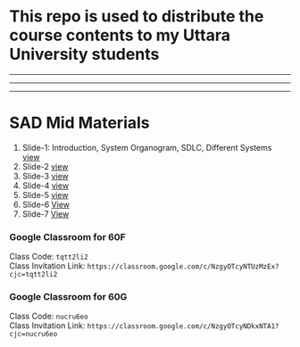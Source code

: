 # This repo is used to distribute the course contents to my Uttara University students
<hr><hr><hr>

# SAD Mid Materials
1. Slide-1: Introduction, System Organogram, SDLC, Different Systems [view](https://docs.google.com/presentation/d/1mIi6vTIvwgBqjnDFmLcP3Nv44DeweEUM/edit?usp=sharing&ouid=114419490922214411323&rtpof=true&sd=true)
1. Slide-2 [view](https://docs.google.com/presentation/d/1GgosU7TdCtqq1D0HfrqQDDtgK2a9oF-b/edit?usp=sharing&ouid=114419490922214411323&rtpof=true&sd=true)
1. Slide-3 [view](https://docs.google.com/presentation/d/13CNMUaoAgGuJWlhCoj8_T16uPVne7IHy/edit?usp=sharing&ouid=114419490922214411323&rtpof=true&sd=true)
1. Slide-4 [view](https://docs.google.com/presentation/d/1b8jbaOxU0Hse3ybMERHTZk6eM2KP6ZaU/edit?usp=sharing&ouid=114419490922214411323&rtpof=true&sd=true)
2. Slide-5 [view](https://docs.google.com/presentation/d/1pkyvJljBFrCPQUYo1pZYWXlLaVUiFShf/edit?usp=sharing&ouid=114419490922214411323&rtpof=true&sd=true)
3. Slide-6 [View](https://docs.google.com/presentation/d/1M3Y2Yr_YYggDcSXEwQymXtJTPRYNxeP7/edit?usp=sharing&ouid=114419490922214411323&rtpof=true&sd=true)
4. Slide-7 [View](https://docs.google.com/presentation/d/1S2rU2ggBj1eK-TLrTq7WMwbFKQsGpSy1/edit?usp=sharing&ouid=114419490922214411323&rtpof=true&sd=true)

### Google Classroom for 60F
Class Code: `tqtt2li2`    <br>
Class Invitation Link: `https://classroom.google.com/c/NzgyOTcyNTUzMzEx?cjc=tqtt2li2`

### Google Classroom for 60G
Class Code: `nucru6eo`    <br>
Class Invitation Link: `https://classroom.google.com/c/NzgyOTcyNDkxNTA1?cjc=nucru6eo`

